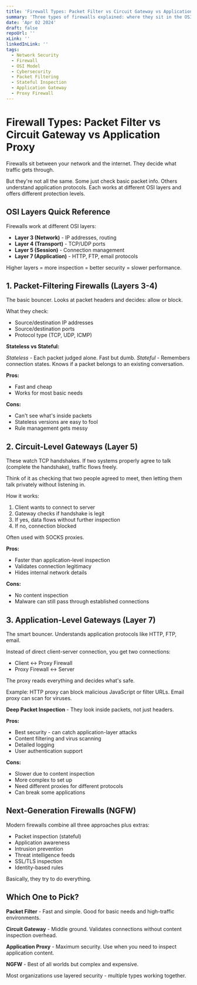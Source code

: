 ```yaml
---
title: 'Firewall Types: Packet Filter vs Circuit Gateway vs Application Proxy'
summary: 'Three types of firewalls explained: where they sit in the OSI model and what they actually do to protect your network.'
date: 'Apr 02 2024'
draft: false
repoUrl: ''
xLink: ''
linkedInLink: ''
tags:
  - Network Security
  - Firewall
  - OSI Model
  - Cybersecurity
  - Packet Filtering
  - Stateful Inspection
  - Application Gateway
  - Proxy Firewall
---
```


# Firewall Types: Packet Filter vs Circuit Gateway vs Application Proxy

Firewalls sit between your network and the internet. They decide what traffic gets through.

But they're not all the same. Some just check basic packet info. Others understand application protocols. Each works at different OSI layers and offers different protection levels.

## OSI Layers Quick Reference

Firewalls work at different OSI layers:

- **Layer 3 (Network)** - IP addresses, routing
- **Layer 4 (Transport)** - TCP/UDP ports
- **Layer 5 (Session)** - Connection management
- **Layer 7 (Application)** - HTTP, FTP, email protocols

Higher layers = more inspection = better security = slower performance.

## 1. Packet-Filtering Firewalls (Layers 3-4)

The basic bouncer. Looks at packet headers and decides: allow or block.

What they check:

- Source/destination IP addresses
- Source/destination ports
- Protocol type (TCP, UDP, ICMP)

**Stateless vs Stateful:**

_Stateless_ - Each packet judged alone. Fast but dumb.
_Stateful_ - Remembers connection states. Knows if a packet belongs to an existing conversation.

**Pros:**

- Fast and cheap
- Works for most basic needs

**Cons:**

- Can't see what's inside packets
- Stateless versions are easy to fool
- Rule management gets messy

## 2. Circuit-Level Gateways (Layer 5)

These watch TCP handshakes. If two systems properly agree to talk (complete the handshake), traffic flows freely.

Think of it as checking that two people agreed to meet, then letting them talk privately without listening in.

How it works:

1. Client wants to connect to server
2. Gateway checks if handshake is legit
3. If yes, data flows without further inspection
4. If no, connection blocked

Often used with SOCKS proxies.

**Pros:**

- Faster than application-level inspection
- Validates connection legitimacy
- Hides internal network details

**Cons:**

- No content inspection
- Malware can still pass through established connections

## 3. Application-Level Gateways (Layer 7)

The smart bouncer. Understands application protocols like HTTP, FTP, email.

Instead of direct client-server connection, you get two connections:

- Client ↔ Proxy Firewall
- Proxy Firewall ↔ Server

The proxy reads everything and decides what's safe.

Example: HTTP proxy can block malicious JavaScript or filter URLs. Email proxy can scan for viruses.

**Deep Packet Inspection** - They look inside packets, not just headers.

**Pros:**

- Best security - can catch application-layer attacks
- Content filtering and virus scanning
- Detailed logging
- User authentication support

**Cons:**

- Slower due to content inspection
- More complex to set up
- Need different proxies for different protocols
- Can break some applications

## Next-Generation Firewalls (NGFW)

Modern firewalls combine all three approaches plus extras:

- Packet inspection (stateful)
- Application awareness
- Intrusion prevention
- Threat intelligence feeds
- SSL/TLS inspection
- Identity-based rules

Basically, they try to do everything.

## Which One to Pick?

**Packet Filter** - Fast and simple. Good for basic needs and high-traffic environments.

**Circuit Gateway** - Middle ground. Validates connections without content inspection overhead.

**Application Proxy** - Maximum security. Use when you need to inspect application content.

**NGFW** - Best of all worlds but complex and expensive.

Most organizations use layered security - multiple types working together.
